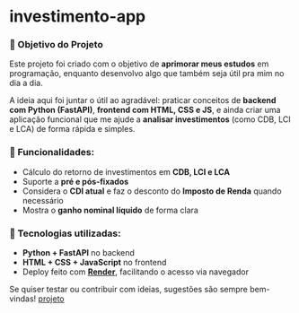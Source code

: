 # investimento-app

### 🚀 Objetivo do Projeto

Este projeto foi criado com o objetivo de **aprimorar meus estudos** em programação, enquanto desenvolvo algo que também seja útil pra mim no dia a dia.

A ideia aqui foi juntar o útil ao agradável: praticar conceitos de **backend com Python (FastAPI)**, **frontend com HTML, CSS e JS**, e ainda criar uma aplicação funcional que me ajude a **analisar investimentos** (como CDB, LCI e LCA) de forma rápida e simples.

### 🔧 Funcionalidades:

- Cálculo do retorno de investimentos em **CDB, LCI e LCA**
- Suporte a **pré e pós-fixados**
- Considera o **CDI atual** e faz o desconto do **Imposto de Renda** quando necessário
- Mostra o **ganho nominal líquido** de forma clara

### 🧠 Tecnologias utilizadas:

- **Python + FastAPI** no backend
- **HTML + CSS + JavaScript** no frontend
- Deploy feito com **[Render](https://render.com/)**, facilitando o acesso via navegador

Se quiser testar ou contribuir com ideias, sugestões são sempre bem-vindas!
[projeto](https://calculadora-investimentos-frontend.onrender.com/)